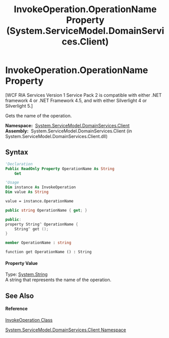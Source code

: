 ﻿---
title: InvokeOperation.OperationName Property  (System.ServiceModel.DomainServices.Client)
TOCTitle: OperationName Property
ms:assetid: P:System.ServiceModel.DomainServices.Client.InvokeOperation.OperationName
ms:mtpsurl: https://msdn.microsoft.com/en-us/library/system.servicemodel.domainservices.client.invokeoperation.operationname(v=VS.91)
ms:contentKeyID: 28754591
ms.date: 01/27/2012
mtps_version: v=VS.91
f1_keywords:
- System.ServiceModel.DomainServices.Client.InvokeOperation.OperationName
- System.ServiceModel.DomainServices.Client.InvokeOperation.get_OperationName
dev_langs:
- CSharp
- JScript
- VB
- FSharp
- c++
api_location:
- System.ServiceModel.DomainServices.Client.dll
api_name:
- System.ServiceModel.DomainServices.Client.InvokeOperation.get_OperationName
- System.ServiceModel.DomainServices.Client.InvokeOperation.OperationName
api_type:
- Managed
topic_type:
- apiref
- kbSyntax
product_family_name: VS
ROBOTS: INDEX,FOLLOW
---

# InvokeOperation.OperationName Property

\[WCF RIA Services Version 1 Service Pack 2 is compatible with either .NET framework 4 or .NET Framework 4.5, and with either Silverlight 4 or Silverlight 5.\]

Gets the name of the operation.

**Namespace:**  [System.ServiceModel.DomainServices.Client](ff422479\(v=vs.91\).md)  
**Assembly:**  System.ServiceModel.DomainServices.Client (in System.ServiceModel.DomainServices.Client.dll)

## Syntax

``` vb
'Declaration
Public ReadOnly Property OperationName As String
    Get
```

``` vb
'Usage
Dim instance As InvokeOperation
Dim value As String

value = instance.OperationName
```

``` csharp
public string OperationName { get; }
```

``` c++
public:
property String^ OperationName {
    String^ get ();
}
```

``` fsharp
member OperationName : string
```

``` jscript
function get OperationName () : String
```

#### Property Value

Type: [System.String](https://msdn.microsoft.com/en-us/library/s1wwdcbf)  
A string that represents the name of the operation.  

## See Also

#### Reference

[InvokeOperation Class](ff423072\(v=vs.91\).md)

[System.ServiceModel.DomainServices.Client Namespace](ff422479\(v=vs.91\).md)

